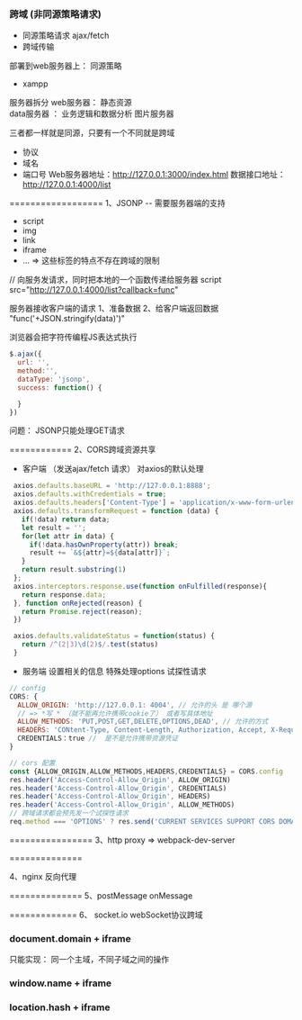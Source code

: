 ### 跨域 (非同源策略请求)
- 同源策略请求  ajax/fetch
- 跨域传输

部署到web服务器上： 同源策略
- xampp 


服务器拆分
web服务器： 静态资源  
data服务器 ： 业务逻辑和数据分析
图片服务器


三者都一样就是同源，只要有一个不同就是跨域
- 协议
- 域名
- 端口号
Web服务器地址：http://127.0.0.1:3000/index.html
数据接口地址： http://127.0.0.1:4000/list


==================
1、JSONP -- 需要服务器端的支持

- script
- img
- link
- iframe
- ...
=> 这些标签的特点不存在跨域的限制

// 向服务发请求，同时把本地的一个函数传递给服务器
script src="http://127.0.0.1:4000/list?callback=func"

服务器接收客户端的请求
1、准备数据
2、给客户端返回数据
"func('+JSON.stringify(data)')"

浏览器会把字符传编程JS表达式执行

```javascript
$.ajax({
  url: '',
  method:'',
  dataType: 'jsonp',
  success: function() {

  }
})
```

问题： JSONP只能处理GET请求

============
2、CORS跨域资源共享
- 客户端 （发送ajax/fetch 请求）
 对axios的默认处理
 ```javascript
  axios.defaults.baseURL = 'http://127.0.0.1:8888';
  axios.defaults.withCredentials = true;
  axios.defaults.headers['Content-Type'] = 'application/x-www-form-urlencoded';
  axios.defaults.transformRequest = function (data) {
    if(!data) return data;
    let result = '';
    for(let attr in data) {
      if(!data.hasOwnProperty(attr)) break;
      result += `&${attr}=${data[attr]}`;
    }
    return result.substring(1)
  };
  axios.interceptors.response.use(function onFulfilled(response){
    return response.data;
  }, function onRejected(reason) {
    return Promise.reject(reason);
  })

  axios.defaults.validateStatus = function(status) {
    return /^(2|3)\d(2)$/.test(status)
  }
 ```

- 服务端 设置相关的信息  特殊处理options 试探性请求
```javascript
// config
CORS: {
  ALLOW_ORIGIN: 'http://127.0.0.1: 4004', // 允许的头 是 哪个源 
  // => *写 * （就不能再允许携带cookie了） 或者写具体地址
  ALLOW_METHODS: 'PUT,POST,GET,DELETE,OPTIONS,DEAD', // 允许的方式
  HEADERS: 'CONtent-Type, Content-Length, Authorization, Accept, X-Requested', // 允许的请求头
  CREDENTIALS：true //  是不是允许携带资源凭证
}

// cors 配置
const {ALLOW_ORIGIN,ALLOW_METHODS,HEADERS,CREDENTIALS} = CORS.config
res.header('Access-Control-Allow_Origin', ALLOW_ORIGIN)
res.header('Access-Control-Allow_Origin', CREDENTIALS)
res.header('Access-Control-Allow_Origin', HEADERS)
res.header('Access-Control-Allow_Origin', ALLOW_METHODS)
// 跨域请求都会预先发一个试探性请求 
req.method === 'OPTIONS' ? res.send('CURRENT SERVICES SUPPORT CORS DOMAIN ')

```

================
3、http proxy => webpack-dev-server

==============

4、nginx 反向代理

==============
5、postMessage  onMessage

=============
6、 socket.io   webSocket协议跨域



### document.domain + iframe 
只能实现： 同一个主域，不同子域之间的操作

### window.name + iframe 
### location.hash + iframe